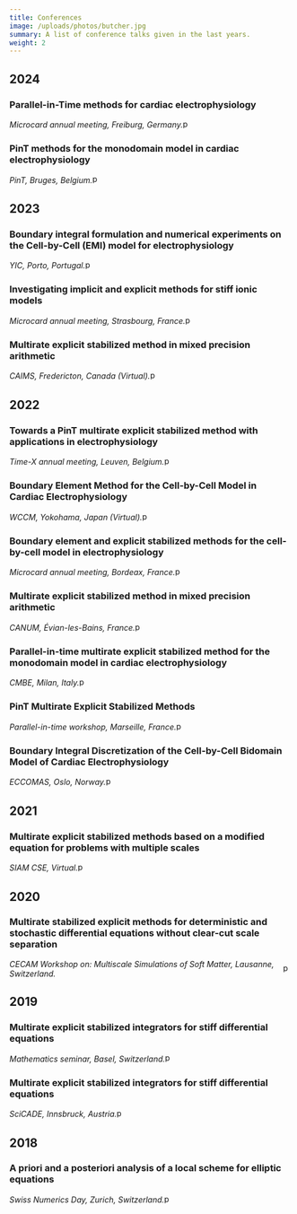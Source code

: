 ```yaml
---
title: Conferences
image: /uploads/photos/butcher.jpg
summary: A list of conference talks given in the last years.
weight: 2
---
```



## 2024

### Parallel-in-Time methods for cardiac electrophysiology
<div style="display: flex; align-items: center; gap: 0.0rem;">
    <i>Microcard annual meeting, Freiburg, Germany.</i>
    <a href="/uploads/conferences/2024_microcard_meeting.pdf" class="button myicon">
        <img src="/img/pdf.svg" alt="pdf" style="display: inline; width: 1.0rem; height: 1.0rem; margin: 0rem 0rem 0.2rem 0rem" />
    </a>
</div>

### PinT methods for the monodomain model in cardiac electrophysiology
<div style="display: flex; align-items: center; gap: 0.0rem;">
    <i>PinT, Bruges, Belgium.</i>
    <a href="/uploads/conferences/2024_pint.pdf" class="button myicon">
        <img src="/img/pdf.svg" alt="pdf" style="display: inline; width: 1.0rem; height: 1.0rem; margin: 0rem 0rem 0.2rem 0rem" />
    </a>
</div>

## 2023

### Boundary integral formulation and numerical experiments on the Cell-by-Cell (EMI) model for electrophysiology
<div style="display: flex; align-items: center; gap: 0.0rem;">
    <i>YIC, Porto, Portugal.</i>
    <a href="/uploads/conferences/2023_yic.pdf" class="button myicon">
        <img src="/img/pdf.svg" alt="pdf" style="display: inline; width: 1.0rem; height: 1.0rem; margin: 0rem 0rem 0.2rem 0rem" />
    </a>
</div>

### Investigating implicit and explicit methods for stiff ionic models
<div style="display: flex; align-items: center; gap: 0.0rem;">
    <i>Microcard annual meeting, Strasbourg, France.</i>
    <a href="/uploads/conferences/2023_microcard_meeting.pdf" class="button myicon">
        <img src="/img/pdf.svg" alt="pdf" style="display: inline; width: 1.0rem; height: 1.0rem; margin: 0rem 0rem 0.2rem 0rem" />
    </a>
</div>

### Multirate explicit stabilized method in mixed precision arithmetic
<div style="display: flex; align-items: center; gap: 0.0rem;">
    <i>CAIMS, Fredericton, Canada (Virtual).</i>
    <a href="/uploads/conferences/2023_caims.pdf" class="button myicon">
        <img src="/img/pdf.svg" alt="pdf" style="display: inline; width: 1.0rem; height: 1.0rem; margin: 0rem 0rem 0.2rem 0rem" />
    </a>
</div>

## 2022

### Towards a PinT multirate explicit stabilized method with applications in electrophysiology
<div style="display: flex; align-items: center; gap: 0.0rem;">
    <i>Time-X annual meeting, Leuven, Belgium.</i>
    <a href="/uploads/conferences/2022_timex_meeting.pdf" class="button myicon">
        <img src="/img/pdf.svg" alt="pdf" style="display: inline; width: 1.0rem; height: 1.0rem; margin: 0rem 0rem 0.2rem 0rem" />
    </a>
</div>

### Boundary Element Method for the Cell-by-Cell Model in Cardiac Electrophysiology
<div style="display: flex; align-items: center; gap: 0.0rem;">
    <i>WCCM, Yokohama, Japan (Virtual).</i>
    <a href="/uploads/conferences/2022_wccm.pdf" class="button myicon">
        <img src="/img/pdf.svg" alt="pdf" style="display: inline; width: 1.0rem; height: 1.0rem; margin: 0rem 0rem 0.2rem 0rem" />
    </a>
</div>

### Boundary element and explicit stabilized methods for the cell-by-cell model in electrophysiology
<div style="display: flex; align-items: center; gap: 0.0rem;">
    <i>Microcard annual meeting, Bordeax, France.</i>
    <a href="/uploads/conferences/2022_microcard_meeting.pdf" class="button myicon">
        <img src="/img/pdf.svg" alt="pdf" style="display: inline; width: 1.0rem; height: 1.0rem; margin: 0rem 0rem 0.2rem 0rem" />
    </a>
</div>

### Multirate explicit stabilized method in mixed precision arithmetic
<div style="display: flex; align-items: center; gap: 0.0rem;">
    <i>CANUM, Évian-les-Bains, France.</i>
    <a href="/uploads/conferences/2022_canum.pdf" class="button myicon">
        <img src="/img/pdf.svg" alt="pdf" style="display: inline; width: 1.0rem; height: 1.0rem; margin: 0rem 0rem 0.2rem 0rem" />
    </a>
</div>

### Parallel-in-time multirate explicit stabilized method for the monodomain model in cardiac electrophysiology
<div style="display: flex; align-items: center; gap: 0.0rem;">
    <i>CMBE, Milan, Italy.</i>
    <a href="/uploads/conferences/2022_cmbe.pdf" class="button myicon">
        <img src="/img/pdf.svg" alt="pdf" style="display: inline; width: 1.0rem; height: 1.0rem; margin: 0rem 0rem 0.2rem 0rem" />
    </a>
</div>

### PinT Multirate Explicit Stabilized Methods
<div style="display: flex; align-items: center; gap: 0.0rem;">
    <i>Parallel-in-time workshop, Marseille, France.</i>
    <a href="/uploads/conferences/2022_pint.pdf" class="button myicon">
        <img src="/img/pdf.svg" alt="pdf" style="display: inline; width: 1.0rem; height: 1.0rem; margin: 0rem 0rem 0.2rem 0rem" />
    </a>
</div>

### Boundary Integral Discretization of the Cell-by-Cell Bidomain Model of Cardiac Electrophysiology
<div style="display: flex; align-items: center; gap: 0.0rem;">
    <i>ECCOMAS, Oslo, Norway.</i>
    <a href="/uploads/conferences/2022_eccomas.pdf" class="button myicon">
        <img src="/img/pdf.svg" alt="pdf" style="display: inline; width: 1.0rem; height: 1.0rem; margin: 0rem 0rem 0.2rem 0rem" />
    </a>
</div>

## 2021

### Multirate explicit stabilized methods based on a modified equation for problems with multiple scales
<div style="display: flex; align-items: center; gap: 0.0rem;">
    <i>SIAM CSE, Virtual.</i>
    <a href="/uploads/conferences/2021_siam_cse.pdf" class="button myicon">
        <img src="/img/pdf.svg" alt="pdf" style="display: inline; width: 1.0rem; height: 1.0rem; margin: 0rem 0rem 0.2rem 0rem" />
    </a>
</div>

## 2020

### Multirate stabilized explicit methods for deterministic and stochastic differential equations without clear-cut scale separation
<div style="display: flex; align-items: center; gap: 0.0rem;">
    <i>CECAM Workshop on: Multiscale Simulations of Soft Matter, Lausanne, Switzerland.</i>
    <a href="/uploads/conferences/2020_cecam.pdf" class="button myicon">
        <img src="/img/pdf.svg" alt="pdf" style="display: inline; width: 1.0rem; height: 1.0rem; margin: 0rem 0rem 0.2rem 0rem" />
    </a>
</div>


## 2019

### Multirate explicit stabilized integrators for stiff differential equations
<div style="display: flex; align-items: center; gap: 0.0rem;">
    <i>Mathematics seminar, Basel, Switzerland.</i>
    <a href="/uploads/conferences/2019_seminar_basel.pdf" class="button myicon">
        <img src="/img/pdf.svg" alt="pdf" style="display: inline; width: 1.0rem; height: 1.0rem; margin: 0rem 0rem 0.2rem 0rem" />
    </a>
</div>

### Multirate explicit stabilized integrators for stiff differential equations
<div style="display: flex; align-items: center; gap: 0.0rem;">
    <i>SciCADE, Innsbruck, Austria.</i>
    <a href="/uploads/conferences/2019_scicade.pdf" class="button myicon">
        <img src="/img/pdf.svg" alt="pdf" style="display: inline; width: 1.0rem; height: 1.0rem; margin: 0rem 0rem 0.2rem 0rem" />
    </a>
</div>

## 2018

### A priori and a posteriori analysis of a local scheme for elliptic equations
<div style="display: flex; align-items: center; gap: 0.0rem;">
    <i>Swiss Numerics Day, Zurich, Switzerland.</i>
    <a href="/uploads/conferences/2018_swissnum.pdf" class="button myicon">
        <img src="/img/pdf.svg" alt="pdf" style="display: inline; width: 1.0rem; height: 1.0rem; margin: 0rem 0rem 0.2rem 0rem" />
    </a>
</div>
